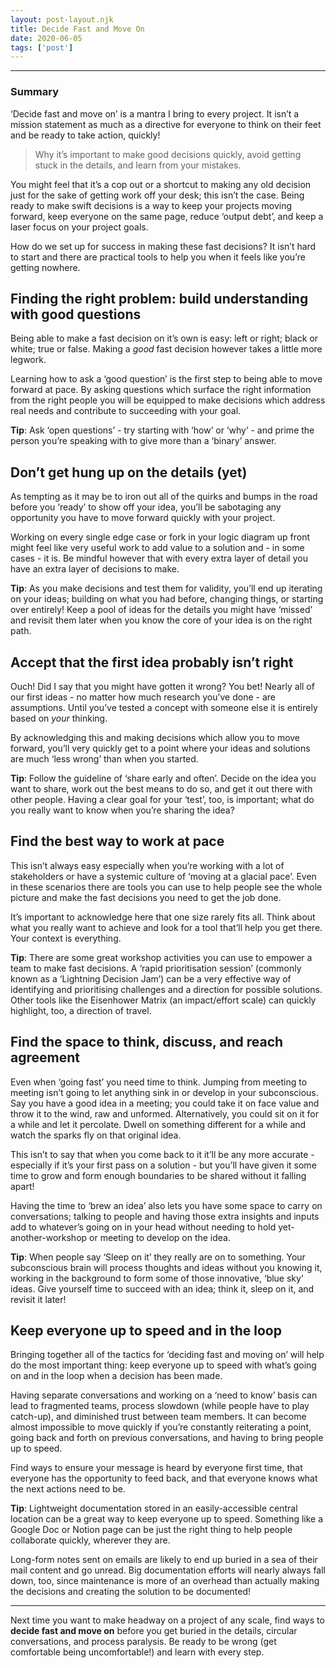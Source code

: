 ```yaml
---
layout: post-layout.njk 
title: Decide Fast and Move On
date: 2020-06-05
tags: ['post']
---
```


*****

### Summary
<!-- Excerpt Start -->
‘Decide fast and move on’ is a mantra I bring to every project. It isn’t a mission statement as much as a directive for everyone to think on their feet and be ready to take action, quickly!<!-- Excerpt End -->

> Why it’s important to make good decisions quickly, avoid getting stuck in the details, and learn from your mistakes.

You might feel that it’s a cop out or a shortcut to making any old decision just for the sake of getting work off your desk; this isn’t the case. Being ready to make swift decisions is a way to keep your projects moving forward, keep everyone on the same page, reduce ‘output debt’, and keep a laser focus on your project goals.

How do we set up for success in making these fast decisions? It isn’t hard to start and there are practical tools to help you when it feels like you’re getting nowhere.

## Finding the right problem: build understanding with good questions
Being able to make a fast decision on it’s own is easy: left or right; black or white; true or false. Making a *good* fast decision however takes a little more legwork.

Learning how to ask a ‘good question’ is the first step to being able to move forward at pace. By asking questions which surface the right information from the right people you will be equipped to make decisions which address real needs and contribute to succeeding with your goal.

**Tip**: Ask ‘open questions’ - try starting with ‘how’ or ‘why’ - and prime the person you’re speaking with to give more than a ‘binary’ answer.

## Don’t get hung up on the details (yet)
As tempting as it may be to iron out all of the quirks and bumps in the road before you ‘ready’ to show off your idea, you’ll be sabotaging any opportunity you have to move forward quickly with your project.

Working on every single edge case or fork in your logic diagram up front might feel like very useful work to add value to a solution and - in some cases - it is. Be mindful however that with every extra layer of detail you have an extra layer of decisions to make.

**Tip**: As you make decisions and test them for validity, you’ll end up iterating on your ideas; building on what you had before, changing things, or starting over entirely! Keep a pool of ideas for the details you might have ‘missed’ and revisit them later when you know the core of your idea is on the right path.

## Accept that the first idea probably isn’t right
Ouch! Did I say that you might have gotten it wrong? You bet! Nearly all of our first ideas - no matter how much research you’ve done - are assumptions. Until you’ve tested a concept with someone else it is entirely based on *your* thinking.

By acknowledging this and making decisions which allow you to move forward, you’ll very quickly get to a point where your ideas and solutions are much ‘less wrong’ than when you started.

**Tip**: Follow the guideline of ‘share early and often’. Decide on the idea you want to share, work out the best means to do so, and get it out there with other people. Having a clear goal for your ‘test’, too, is important; what do you really want to know when you’re sharing the idea?

## Find the best way to work at pace
This isn’t always easy especially when you’re working with a lot of stakeholders or have a systemic culture of ‘moving at a glacial pace’. Even in these scenarios there are tools you can use to help people see the whole picture and make the fast decisions you need to get the job done.

It’s important to acknowledge here that one size rarely fits all. Think about what you really want to achieve and look for a tool that’ll help you get there. Your context is everything.

**Tip**: There are some great workshop activities you can use to empower a team to make fast decisions. A ‘rapid prioritisation session’ (commonly known as a ‘Lightning Decision Jam’) can be a very effective way of identifying and prioritising challenges and a direction for possible solutions. Other tools like the Eisenhower Matrix (an impact/effort scale) can quickly highlight, too, a direction of travel.

## Find the space to think, discuss, and reach agreement
Even when ‘going fast’ you need time to think. Jumping from meeting to meeting isn’t going to let anything sink in or develop in your subconscious. Say you have a good idea in a meeting; you could take it on face value and throw it to the wind, raw and unformed. Alternatively, you could sit on it for a while and let it percolate. Dwell on something different for a while and watch the sparks fly on that original idea.

This isn’t to say that when you come back to it it’ll be any more accurate - especially if it’s your first pass on a solution - but you’ll have given it some time to grow and form enough boundaries to be shared without it falling apart!

Having the time to ‘brew an idea’ also lets you have some space to carry on conversations; talking to people and having those extra insights and inputs add to whatever’s going on in your head without needing to hold yet-another-workshop or meeting to develop on the idea.

**Tip**: When people say ‘Sleep on it’ they really are on to something. Your subconscious brain will process thoughts and ideas without you knowing it, working in the background to form some of those innovative, ‘blue sky’ ideas. Give yourself time to succeed with an idea; think it, sleep on it, and revisit it later!

## Keep everyone up to speed and in the loop
Bringing together all of the tactics for ‘deciding fast and moving on’ will help do the most important thing: keep everyone up to speed with what’s going on and in the loop when a decision has been made.

Having separate conversations and working on a ‘need to know’ basis can lead to fragmented teams, process slowdown (while people have to play catch-up), and diminished trust between team members. It can become almost impossible to move quickly if you’re constantly reiterating a point, going back and forth on previous conversations, and having to bring people up to speed.

Find ways to ensure your message is heard by everyone first time, that everyone has the opportunity to feed back, and that everyone knows what the next actions need to be.

**Tip**: Lightweight documentation stored in an easily-accessible central location can be a great way to keep everyone up to speed. Something like a Google Doc or Notion page can be just the right thing to help people collaborate quickly, wherever they are.

Long-form notes sent on emails are likely to end up buried in a sea of their mail content and go unread. Big documentation efforts will nearly always fall down, too, since maintenance is more of an overhead than actually making the decisions and creating the solution to be documented!

**********

Next time you want to make headway on a project of any scale, find ways to **decide fast and move on** before you get buried in the details, circular conversations, and process paralysis. Be ready to be wrong (get comfortable being uncomfortable!) and learn with every step.